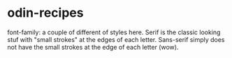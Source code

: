 # odin-recipes

font-family: a couple of different  of styles here. Serif is the classic looking stuf with "small strokes" at the edges of each letter.
Sans-serif simply does not have the small strokes at the edge of each letter (wow).

